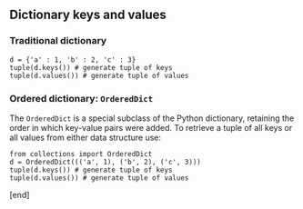 ## Dictionary keys and values

### Traditional dictionary

~~~
d = {'a' : 1, 'b' : 2, 'c' : 3}
tuple(d.keys()) # generate tuple of keys
tuple(d.values()) # generate tuple of values
~~~

### Ordered dictionary: `OrderedDict`

The `OrderedDict` is a special subclass of the Python dictionary, retaining the order in which key-value pairs were added. To retrieve a tuple of all keys or all values from either data structure use:

~~~
from collections import OrderedDict
d = OrderedDict((('a', 1), ('b', 2), ('c', 3)))
tuple(d.keys()) # generate tuple of keys
tuple(d.values()) # generate tuple of values
~~~

[end]
